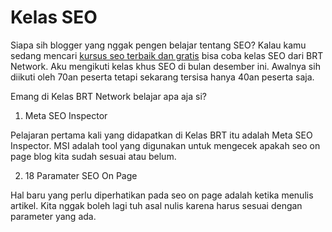 # Kelas SEO

Siapa sih blogger yang nggak pengen belajar tentang SEO? Kalau kamu sedang mencari [kursus seo terbaik dan gratis](https://www.zakiawida.com/) bisa coba kelas SEO dari BRT Network. Aku mengikuti kelas khus SEO di bulan desember ini. Awalnya sih diikuti oleh 70an peserta tetapi sekarang tersisa hanya 40an peserta saja. 

Emang di Kelas BRT Network belajar apa aja si?



1. Meta SEO Inspector

Pelajaran pertama kali yang didapatkan di Kelas BRT itu adalah Meta SEO Inspector. MSI adalah tool yang digunakan untuk mengecek apakah seo on page blog kita sudah sesuai atau belum. 



2. 18 Paramater SEO On Page

Hal baru yang perlu diperhatikan pada seo on page adalah ketika menulis artikel. Kita nggak boleh lagi tuh asal nulis karena harus sesuai dengan parameter yang ada.
